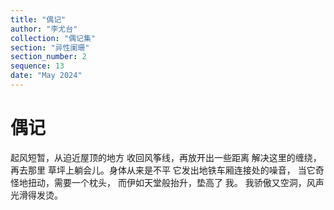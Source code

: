 ```yaml
---
title: "偶记"
author: "李尤台"
collection: "偶记集"
section: "异性阑珊"
section_number: 2
sequence: 13
date: "May 2024"
---
```


# 偶记

起风短暂，从迫近屋顶的地方
收回风筝线，再放开出一些距离
解决这里的缠绕，再去那里
草坪上躺会儿。身体从来是不平
它发出地铁车厢连接处的噪音，
当它奇怪地扭动，需要一个枕头，
而伊如天堂般抬升，垫高了 我。
我骄傲又空洞，风声光滑得发烫。
